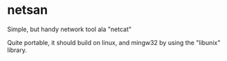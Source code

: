 # netsan
Simple, but handy network tool ala "netcat"

Quite portable, it should build on linux, and mingw32 by using the "libunix" library.
